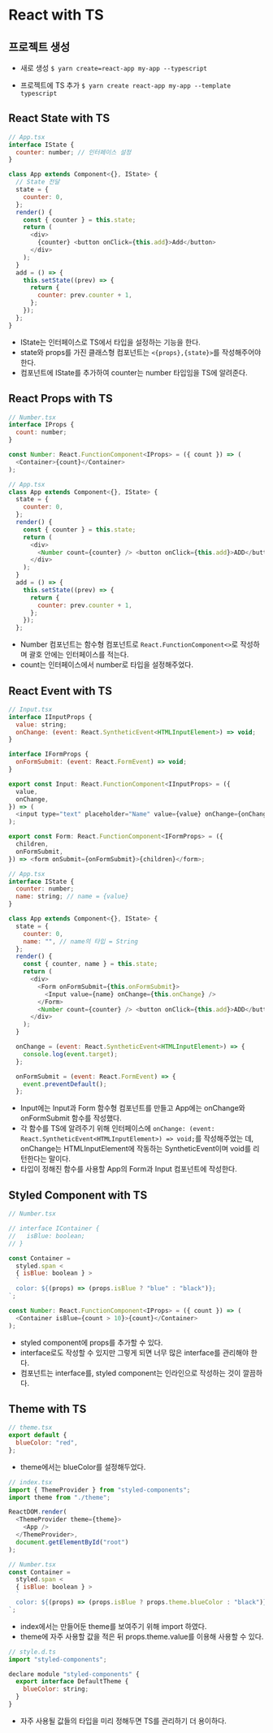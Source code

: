 # React with TS

## 프로젝트 생성

- 새로 생성
  `$ yarn create=react-app my-app --typescript`

- 프로젝트에 TS 추가
  `$ yarn create react-app my-app --template typescript`

## React State with TS

```js
// App.tsx
interface IState {
  counter: number; // 인터페이스 설정
}

class App extends Component<{}, IState> {
  // State 전달
  state = {
    counter: 0,
  };
  render() {
    const { counter } = this.state;
    return (
      <div>
        {counter} <button onClick={this.add}>Add</button>
      </div>
    );
  }
  add = () => {
    this.setState((prev) => {
      return {
        counter: prev.counter + 1,
      };
    });
  };
}
```

- IState는 인터페이스로 TS에서 타입을 설정하는 기능을 한다.
- state와 props를 가진 클래스형 컴포넌트는 `<{props},{state}>`를 작성해주어야 한다.
- 컴포넌트에 IState를 추가하여 counter는 number 타입임을 TS에 알려준다.

## React Props with TS

```js
// Number.tsx
interface IProps {
  count: number;
}

const Number: React.FunctionComponent<IProps> = ({ count }) => (
  <Container>{count}</Container>
);

// App.tsx
class App extends Component<{}, IState> {
  state = {
    counter: 0,
  };
  render() {
    const { counter } = this.state;
    return (
      <div>
        <Number count={counter} /> <button onClick={this.add}>ADD</button>
      </div>
    );
  }
  add = () => {
    this.setState((prev) => {
      return {
        counter: prev.counter + 1,
      };
    });
  };
```

- Number 컴포넌트는 함수형 컴포넌트로 `React.FunctionComponent<>`로 작성하며 괄호 안에는 인터페이스를 적는다.
- count는 인터페이스에서 number로 타입을 설정해주었다.

## React Event with TS

```js
// Input.tsx
interface IInputProps {
  value: string;
  onChange: (event: React.SyntheticEvent<HTMLInputElement>) => void;
}

interface IFormProps {
  onFormSubmit: (event: React.FormEvent) => void;
}

export const Input: React.FunctionComponent<IInputProps> = ({
  value,
  onChange,
}) => (
  <input type="text" placeholder="Name" value={value} onChange={onChange} />
);

export const Form: React.FunctionComponent<IFormProps> = ({
  children,
  onFormSubmit,
}) => <form onSubmit={onFormSubmit}>{children}</form>;

// App.tsx
interface IState {
  counter: number;
  name: string; // name = {value}
}

class App extends Component<{}, IState> {
  state = {
    counter: 0,
    name: "", // name의 타입 = String
  };
  render() {
    const { counter, name } = this.state;
    return (
      <div>
        <Form onFormSubmit={this.onFormSubmit}>
          <Input value={name} onChange={this.onChange} />
        </Form>
        <Number count={counter} /> <button onClick={this.add}>ADD</button>
      </div>
    );
  }

  onChange = (event: React.SyntheticEvent<HTMLInputElement>) => {
    console.log(event.target);
  };

  onFormSubmit = (event: React.FormEvent) => {
    event.preventDefault();
  };
```

- Input에는 Input과 Form 함수형 컴포넌트를 만들고 App에는 onChange와 onFormSubmit 함수를 작성했다.
- 각 함수를 TS에 알려주기 위해 인터페이스에 `onChange: (event: React.SyntheticEvent<HTMLInputElement>) => void;`를 작성해주었는 데, onChange는 HTMLInputElement에 작동하는 SyntheticEvent이며 void를 리턴한다는 말이다.
- 타입이 정해진 함수를 사용할 App의 Form과 Input 컴포넌트에 작성한다.

## Styled Component with TS

```js
// Number.tsx

// interface IContainer {
//   isBlue: boolean;
// }

const Container =
  styled.span <
  { isBlue: boolean } >
  `
  color: ${(props) => (props.isBlue ? "blue" : "black")};
`;

const Number: React.FunctionComponent<IProps> = ({ count }) => (
  <Container isBlue={count > 10}>{count}</Container>
);
```

- styled component에 props를 추가할 수 있다.
- interface로도 작성할 수 있지만 그렇게 되면 너무 많은 interface를 관리해야 한다.
- 컴포넌트는 interface를, styled component는 인라인으로 작성하는 것이 깔끔하다.

## Theme with TS

```js
// theme.tsx
export default {
  blueColor: "red",
};
```

- theme에서는 blueColor를 설정해두었다.

```js
// index.tsx
import { ThemeProvider } from "styled-components";
import theme from "./theme";

ReactDOM.render(
  <ThemeProvider theme={theme}>
    <App />
  </ThemeProvider>,
  document.getElementById("root")
);

// Number.tsx
const Container =
  styled.span <
  { isBlue: boolean } >
  `
  color: ${(props) => (props.isBlue ? props.theme.blueColor : "black")};
`;
```

- index에서는 만들어둔 theme를 보여주기 위해 import 하였다.
- theme에 자주 사용할 값을 적은 뒤 props.theme.value를 이용해 사용할 수 있다.

```js
// style.d.ts
import "styled-components";

declare module "styled-components" {
  export interface DefaultTheme {
    blueColor: string;
  }
}
```

- 자주 사용될 값들의 타입을 미리 정해두면 TS를 관리하기 더 용이하다.
